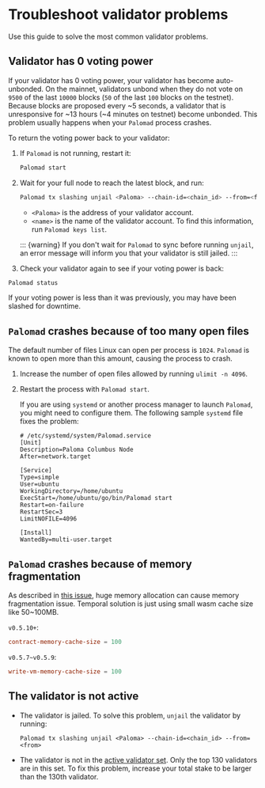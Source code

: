 # Troubleshoot validator problems

Use this guide to solve the most common validator problems.

## Validator has 0 voting power

If your validator has 0 voting power, your validator has become auto-unbonded. On the mainnet, validators unbond when they do not vote on `9500` of the last `10000` blocks (`50` of the last `100` blocks on the testnet). Because blocks are proposed every ~5 seconds, a validator that is unresponsive for ~13 hours (~4 minutes on testnet) become unbonded. This problem usually happens when your `Palomad` process crashes.

To return the voting power back to your validator:

1. If `Palomad` is not running, restart it:

   ```bash
   Palomad start
   ```

2. Wait for your full node to reach the latest block, and run:

   ```bash
   Palomad tx slashing unjail <Paloma> --chain-id=<chain_id> --from=<from>
   ```

   - `<Paloma>` is the address of your validator account.
   - `<name>` is the name of the validator account. To find this information, run `Palomad keys list`.

   ::: {warning}
   If you don't wait for `Palomad` to sync before running `unjail`, an error message will inform you that your validator is still jailed.
   :::

3.  Check your validator again to see if your voting power is back:

   ```bash
   Palomad status
   ```

   If your voting power is less than it was previously, you may have been slashed for downtime.

## `Palomad` crashes because of too many open files

The default number of files Linux can open per process is `1024`. `Palomad` is known to open more than this amount, causing the process to crash.

1. Increase the number of open files allowed by running `ulimit -n 4096`.  

2. Restart the process with `Palomad start`.

   If you are using `systemd` or another process manager to launch `Palomad`, you might need to configure them. The following  sample `systemd` file fixes the problem:

   ```systemd
   # /etc/systemd/system/Palomad.service
   [Unit]
   Description=Paloma Columbus Node
   After=network.target

   [Service]
   Type=simple
   User=ubuntu
   WorkingDirectory=/home/ubuntu
   ExecStart=/home/ubuntu/go/bin/Palomad start
   Restart=on-failure
   RestartSec=3
   LimitNOFILE=4096

   [Install]
   WantedBy=multi-user.target
   ```
## `Palomad` crashes because of memory fragmentation

As described in [this issue](https://github.com/Paloma-money/core/issues/592), huge memory allocation can cause memory fragmentation issue. Temporal solution is just using small wasm cache size like 50~100MB.

`v0.5.10+`:

```toml
contract-memory-cache-size = 100
```

`v0.5.7~v0.5.9`:

```toml
write-vm-memory-cache-size = 100
```

## The validator is not active

- The validator is jailed. To solve this problem, `unjail` the validator by running:

    `Palomad tx slashing unjail <Paloma> --chain-id=<chain_id> --from=<from>`

- The validator is not in the [active validator set](../../learn/glossary.md#active-set). Only the top 130 validators are in this set. To fix this problem, increase your total stake to be larger than the 130th validator.